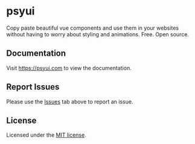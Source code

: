 # psyui

Copy paste beautiful vue components and use them in your websites without having to worry about styling and animations. Free. Open source.

## Documentation

Visit https://psyui.com to view the documentation.

## Report Issues

Please use the [Issues](https://github.com/Psycarlo/psyui/issues) tab above to report an issue.

## License

Licensed under the [MIT license](/LICENSE.md).
